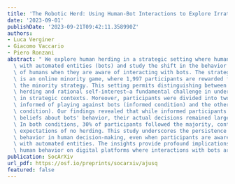 ```yaml
---
title: 'The Robotic Herd: Using Human-Bot Interactions to Explore Irrational Herding'
date: '2023-09-01'
publishDate: '2023-09-21T09:42:11.358990Z'
authors:
- Luca Verginer
- Giacomo Vaccario
- Piero Ronzani
abstract: " We explore human herding in a strategic setting where humans interact\
  \ with automated entities (bots) and study the shift in the behavior and beliefs\
  \ of humans when they are aware of interacting with bots. The strategic setting\
  \ is an online minority game, where 1,997 participants are rewarded for following\
  \ the minority strategy. This setting permits distinguishing between irrational\
  \ herding and rational self-interest—a fundamental challenge in understanding herding\
  \ in strategic contexts. Moreover, participants were divided into two groups: one\
  \ informed of playing against bots (informed condition) and the other unaware (uninformed\
  \ condition). Our findings revealed that while informed participants adjusted their\
  \ beliefs about bots' behavior, their actual decisions remained largely unaffected.\
  \ In both conditions, 30% of participants followed the majority, contrary to theoretical\
  \ expectations of no herding. This study underscores the persistence of herding\
  \ behavior in human decision-making, even when participants are aware of interacting\
  \ with automated entities. The insights provide profound implications for understanding\
  \ human behavior on digital platforms where interactions with bots are common. "
publication: SocArXiv
url_pdf: https://osf.io/preprints/socarxiv/ajusq
featured: false
---
```

